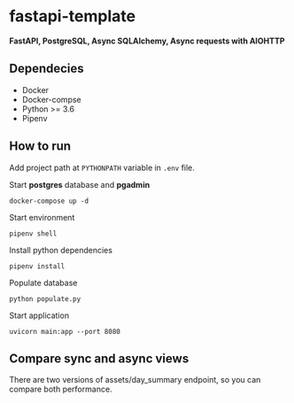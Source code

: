 # fastapi-template

**FastAPI, PostgreSQL, Async SQLAlchemy, Async requests with AIOHTTP**

## Dependecies
* Docker
* Docker-compse
* Python >= 3.6
* Pipenv

## How to run
Add project path at `PYTHONPATH` variable in `.env` file.

Start **postgres** database and **pgadmin**
```shell
docker-compose up -d
```

Start environment
```shell
pipenv shell
```

Install python dependencies
```shell
pipenv install
```

Populate database
```shell
python populate.py
```

Start application
```shell
uvicorn main:app --port 8080
```

## Compare sync and async views
There are two versions of assets/day_summary endpoint, so you can compare both performance.